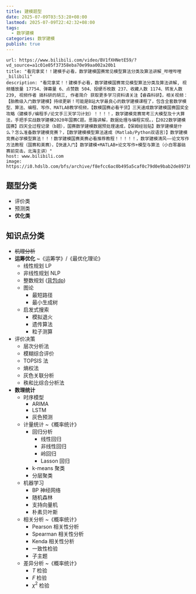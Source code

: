 ```yaml
---
title: 建模题型
date: 2025-07-09T03:53:28+08:00
lastmod: 2025-07-09T22:42:32+08:00
tags:
  - 数学建模
categories: 数学建模
publish: true
---
```


```cardlink
url: https://www.bilibili.com/video/BV1fXHNetE59/?vd_source=a1c01e05f37358eba70e99aa002a20b1
title: "看完拿奖！！建模手必看，数学建模国赛常见模型算法分类及算法讲解_哔哩哔哩_bilibili"
description: "看完拿奖！！建模手必看，数学建模国赛常见模型算法分类及算法讲解, 视频播放量 17754、弹幕量 6、点赞数 504、投硬币枚数 237、收藏人数 1174、转发人数 239, 视频作者 搞科研的胡三, 作者简介 获取更多学习资料请关注【睿森科研】，相关视频：【胎教级入门数学建模】持续更新！可能是B站大学最良心的数学建模课程了，包含全套数学模型、算法、编程、写作、MATLAB教学视频，【数模国赛必看干货】三天速成数学建模国赛国奖全攻略（建模手/编程手/论文手三天学习计划）！！！！，数学建模竞赛常考三大模型及十大算法，手把手实战数学建模2020年国赛C题。思路讲解，数据处理与编程实现。，【2022数学建模国赛】四天全过程记录（b题），国赛数学建模数据预处理速成，【保姆经验贴】数学建模是什么？怎么准备数学建模竞赛？，【数学建模模型算法速成（Matlab/Python双语言）】数学建模竞赛必学模型算法！！！数学建模国赛美赛必看推荐教程！！！！！，数学建模清风——论文写作方法教程（国赛和美赛），【快速入门】数学建模+MATLAB+论文写作+模型与算法（小白零基础赛前突击，北海主讲）"
host: www.bilibili.com
image: https://i0.hdslb.com/bfs/archive/f8efcc6ac0b495a5caf0c79d0e9bab2de897166f.jpg@100w_100h_1c.png
```

## 题型分类

- 评价类
- 预测类
- **优化类**

## 知识点分类

- ~~机理分析~~
- **运筹优化** ~《运筹学》/《最优化理论》
	- 线性规划 LP
	- 非线性规划 NLP
	- 整数规划 ([背包dp](../%E7%AE%97%E6%B3%95%E7%AB%9E%E8%B5%9B/%E5%8A%A8%E6%80%81%E8%A7%84%E5%88%92/%E8%83%8C%E5%8C%85dp.md))
	- 图论
		- 最短路径
		- 最小生成树
	- 启发式搜索
		- 模拟退火
		- 遗传算法
		- 粒子测算
- 评价决策
	- 层次分析法
	- 模糊综合评价
	- TOPSIS 法
	- 熵权法
	- 灰色关联分析
	- 秩和比综合分析法
- **数理统计**
	- 时序模型
		- ARIMA
		- LSTM
		- 灰色预测
	- 计量统计 ~《概率统计》
		- 回归分析
			- 线性回归
			- 非线性回归
			- 岭回归
			- Lasson 回归
		- k-means 聚类
		- 分层聚类
	- 机器学习
		- BP 神经网络
		- 随机森林
		- 支持向量机
		- 朴素贝叶斯
	- 相关分析 ~《概率统计》
		- Pearson 相关性分析
		- Spearman 相关性分析
		- Kenda 相关性分析
		- 一致性检验
		- 子主题
	- 差异分析 ~《概率统计》
		- $T$ 检验
		- $F$ 检验
		- $\chi^{2}$ 检验
